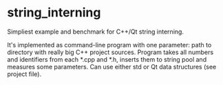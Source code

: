 string_interning
================

Simpliest example and benchmark for C++/Qt string interning.

It's implemented as command-line program with one parameter: path to directory with really big C++ project sources. Program takes all numbers and identifiers from each *.cpp and *.h, inserts them to string pool and measures some parameters. Can use either std or Qt data structures (see project file).

